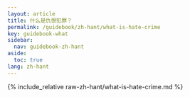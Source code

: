 ```yaml
---
layout: article
title: 什么是仇恨犯罪？
permalink: /guidebook/zh-hant/what-is-hate-crime
key: guidebook-what
sidebar:
  nav: guidebook-zh-hant
aside:
  toc: true
lang: zh-hant
---
```


{% include_relative raw-zh-hant/what-is-hate-crime.md %}
